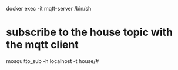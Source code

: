 docker exec -it mqtt-server /bin/sh
# subscribe to the house topic with the mqtt client
mosquitto_sub -h localhost -t house/#

